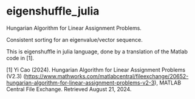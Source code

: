 # eigenshuffle_julia

Hungarian Algorithm for Linear Assignment Problems.

Consistent sorting for an eigenvalue/vector sequence.

This is eigenshuffle in julia language, done by a translation of the Matlab code in [1].

[1] Yi Cao (2024). Hungarian Algorithm for Linear Assignment Problems (V2.3) (https://www.mathworks.com/matlabcentral/fileexchange/20652-hungarian-algorithm-for-linear-assignment-problems-v2-3), MATLAB Central File Exchange. Retrieved August 21, 2024. 
